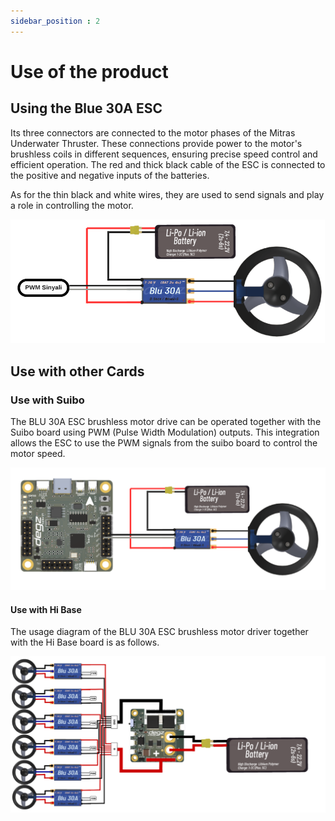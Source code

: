 ```yaml
---
sidebar_position : 2
---
```


# Use of the product

## Using the Blue 30A ESC

Its three connectors are connected to the motor phases of the Mitras Underwater Thruster. These connections provide power to the motor's brushless coils in different sequences, ensuring precise speed control and efficient operation.
The red and thick black cable of the ESC is connected to the positive and negative inputs of the batteries.

As for the thin black and white wires, they are used to send signals and play a role in controlling the motor.

![BLU 30 A ESC Brushless Motor Driver Diagram](./image/esc1.png)

## Use with other Cards

### Use with Suibo

The BLU 30A ESC brushless motor drive can be operated together with the Suibo board using PWM (Pulse Width Modulation) outputs. This integration allows the ESC to use the PWM signals from the suibo board to control the motor speed.

![BLU 30 A ESC Brushless Motor Driver Diagram](./image/esc3.png)

#### Use with Hi Base

The usage diagram of the BLU 30A ESC brushless motor driver together with the Hi Base board is as follows.

![BLU 30 A ESC Brushless Motor Driver Diagram](./image/esc2.png)